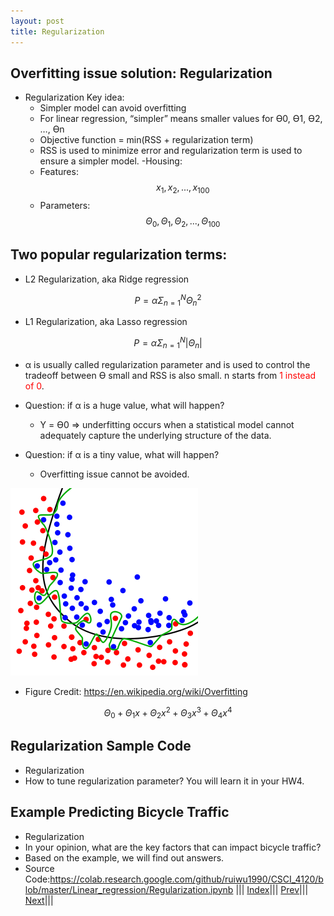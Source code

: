```yaml
---
layout: post
title: Regularization
---
```

## Overfitting issue solution: Regularization
- Regularization Key idea:
  * Simpler model can avoid overfitting
  * For linear regression, “simpler” means smaller values for ϴ0, ϴ1, ϴ2, …, ϴn
  * Objective function = min(RSS + regularization term)
  * RSS is used to minimize error and regularization term is used to ensure a simpler model.
-Housing:
  * Features: $$x_1,x_2,...,x_100$$
  * Parameters:$$\Theta_0,\Theta_1,\Theta_2,...,\Theta_100$$
## Two popular regularization terms:
- L2 Regularization, aka Ridge regression

$$P= \alpha  \Sigma _{n=1}^{N} \Theta _n^2$$

- L1 Regularization, aka Lasso regression

$$P= \alpha  \Sigma _{n=1}^{N} |  \Theta _n |$$

- α is usually called regularization parameter and is used to control the tradeoff between ϴ small and RSS is also small. n starts from <font color=red>1 instead of 0</font>.

- Question: if α is a huge value, what will happen?
  * Y = ϴ0 => underfitting occurs when a statistical model cannot adequately capture the underlying structure of the data.
- Question: if α is a tiny value, what will happen?
  * Overfitting issue cannot be avoided.

![](regularization.png)

- Figure Credit: <https://en.wikipedia.org/wiki/Overfitting>

$$\Theta_0 + \Theta_1x + \Theta_2x^2 + \Theta_3x^3 + \Theta_4x^4$$

## Regularization Sample Code

- Regularization
- How to tune regularization parameter? You will learn it in your HW4.

## Example Predicting Bicycle Traffic
- Regularization
- In your opinion, what are the key factors that can impact bicycle traffic?
- Based on the example, we will find out answers.
- Source Code:<https://colab.research.google.com/github/ruiwu1990/CSCI_4120/blob/master/Linear_regression/Regularization.ipynb>
||| [Index](../../)||| [Prev](../lin-reg3/)||| [Next](../lin-reg4/)|||
